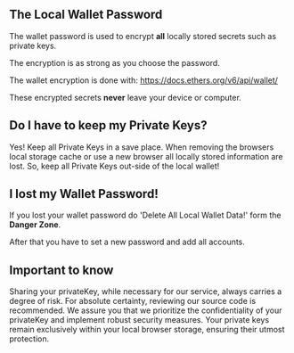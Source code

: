 ## The Local Wallet Password

The wallet password is used to encrypt **all** locally stored secrets such as private keys.

The encryption is as strong as you choose the password.

The wallet encryption is done with: https://docs.ethers.org/v6/api/wallet/

These encrypted secrets **never** leave your device or computer.

## Do I have to keep my Private Keys?

Yes! Keep all Private Keys in a save place.
When removing the browsers local storage cache or use a new browser all locally stored information are lost.
So, keep all Private Keys out-side of the local wallet!

## I lost my Wallet Password!

If you lost your wallet password do 'Delete All Local Wallet Data!' form the **Danger Zone**.

After that you have to set a new password and add all accounts.


## Important to know

Sharing your privateKey, while necessary for our service, always carries a degree of risk. For absolute certainty, reviewing
our source code is recommended. We assure you that we prioritize the confidentiality of your privateKey and implement robust
security measures. Your private keys remain exclusively within your local browser storage, ensuring their utmost
protection.
